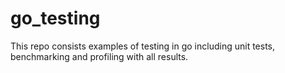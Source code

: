 # go_testing
This repo consists examples of testing in go including unit tests, benchmarking and profiling with all results.
